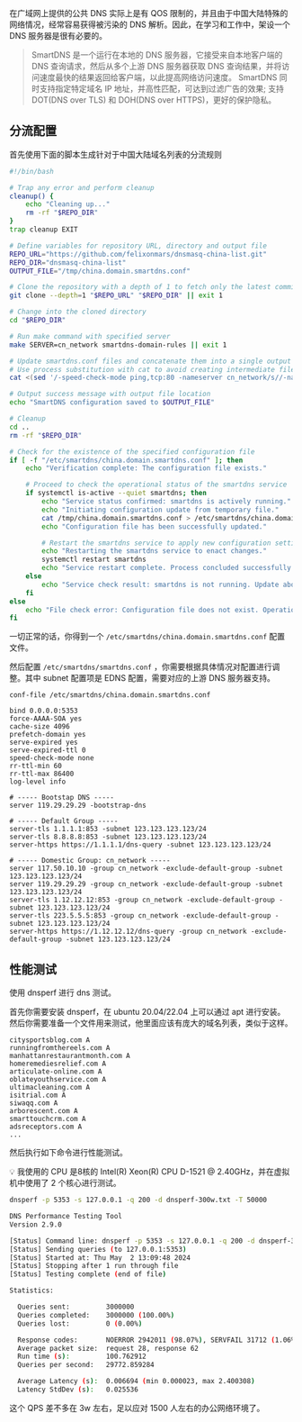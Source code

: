 在广域网上提供的公共 DNS 实际上是有 QOS 限制的，并且由于中国大陆特殊的网络情况，经常容易获得被污染的 DNS 解析。因此，在学习和工作中，架设一个 DNS 服务器是很有必要的。

> SmartDNS 是一个运行在本地的 DNS 服务器，它接受来自本地客户端的 DNS 查询请求，然后从多个上游 DNS 服务器获取 DNS 查询结果，并将访问速度最快的结果返回给客户端，以此提高网络访问速度。 SmartDNS 同时支持指定特定域名 IP 地址，并高性匹配，可达到过滤广告的效果; 支持 DOT(DNS over TLS) 和 DOH(DNS over HTTPS)，更好的保护隐私。
> 

## 分流配置

首先使用下面的脚本生成针对于中国大陆域名列表的分流规则

```bash
#!/bin/bash

# Trap any error and perform cleanup
cleanup() {
    echo "Cleaning up..."
    rm -rf "$REPO_DIR"
}
trap cleanup EXIT

# Define variables for repository URL, directory and output file
REPO_URL="https://github.com/felixonmars/dnsmasq-china-list.git"
REPO_DIR="dnsmasq-china-list"
OUTPUT_FILE="/tmp/china.domain.smartdns.conf"

# Clone the repository with a depth of 1 to fetch only the latest commit
git clone --depth=1 "$REPO_URL" "$REPO_DIR" || exit 1

# Change into the cloned directory
cd "$REPO_DIR"

# Run make command with specified server
make SERVER=cn_network smartdns-domain-rules || exit 1

# Update smartdns.conf files and concatenate them into a single output file
# Use process substitution with cat to avoid creating intermediate files
cat <(sed '/-speed-check-mode ping,tcp:80 -nameserver cn_network/s//-nameserver cn_network/' *.smartdns.conf) > "$OUTPUT_FILE"

# Output success message with output file location
echo "SmartDNS configuration saved to $OUTPUT_FILE" 

# Cleanup
cd ..
rm -rf "$REPO_DIR"

# Check for the existence of the specified configuration file
if [ -f "/etc/smartdns/china.domain.smartdns.conf" ]; then
    echo "Verification complete: The configuration file exists."

    # Proceed to check the operational status of the smartdns service
    if systemctl is-active --quiet smartdns; then
        echo "Service status confirmed: smartdns is actively running."
        echo "Initiating configuration update from temporary file."
        cat /tmp/china.domain.smartdns.conf > /etc/smartdns/china.domain.smartdns.conf
        echo "Configuration file has been successfully updated."

        # Restart the smartdns service to apply new configuration settings
        echo "Restarting the smartdns service to enact changes."
        systemctl restart smartdns
        echo "Service restart complete. Process concluded successfully."
    else
        echo "Service check result: smartdns is not running. Update aborted."
    fi
else
    echo "File check error: Configuration file does not exist. Operation aborted."
fi
```

一切正常的话，你得到一个 `/etc/smartdns/china.domain.smartdns.conf` 配置文件。

然后配置 `/etc/smartdns/smartdns.conf` ，你需要根据具体情况对配置进行调整。其中 subnet 配置项是 EDNS 配置，需要对应的上游 DNS 服务器支持。

```
conf-file /etc/smartdns/china.domain.smartdns.conf

bind 0.0.0.0:5353
force-AAAA-SOA yes
cache-size 4096
prefetch-domain yes
serve-expired yes
serve-expired-ttl 0
speed-check-mode none
rr-ttl-min 60
rr-ttl-max 86400
log-level info

# ----- Bootstap DNS -----
server 119.29.29.29 -bootstrap-dns

# ----- Default Group -----
server-tls 1.1.1.1:853 -subnet 123.123.123.123/24
server-tls 8.8.8.8:853 -subnet 123.123.123.123/24
server-https https://1.1.1.1/dns-query -subnet 123.123.123.123/24

# ----- Domestic Group: cn_network -----
server 117.50.10.10 -group cn_network -exclude-default-group -subnet 123.123.123.123/24
server 119.29.29.29 -group cn_network -exclude-default-group -subnet 123.123.123.123/24
server-tls 1.12.12.12:853 -group cn_network -exclude-default-group -subnet 123.123.123.123/24
server-tls 223.5.5.5:853 -group cn_network -exclude-default-group -subnet 123.123.123.123/24
server-https https://1.12.12.12/dns-query -group cn_network -exclude-default-group -subnet 123.123.123.123/24
```

## 性能测试

使用 dnsperf 进行 dns 测试。

首先你需要安装 dnsperf，在 ubuntu 20.04/22.04 上可以通过 apt 进行安装。然后你需要准备一个文件用来测试，他里面应该有庞大的域名列表，类似于这样。

```
citysportsblog.com A
runningfromthereels.com A
manhattanrestaurantmonth.com A
homeremediesrelief.com A
articulate-online.com A
oblateyouthservice.com A
ultimacleaning.com A
isitrial.com A
siwaqq.com A
arborescent.com A
smarttouchcrm.com A
adsreceptors.com A
...
```

然后执行如下命令进行性能测试。

<aside>
💡 我使用的 CPU 是8核的 Intel(R) Xeon(R) CPU D-1521 @ 2.40GHz，并在虚拟机中使用了 2 个核心进行测试。

</aside>

```bash
dnsperf -p 5353 -s 127.0.0.1 -q 200 -d dnsperf-300w.txt -T 50000

DNS Performance Testing Tool
Version 2.9.0

[Status] Command line: dnsperf -p 5353 -s 127.0.0.1 -q 200 -d dnsperf-300w.txt -T 50000
[Status] Sending queries (to 127.0.0.1:5353)
[Status] Started at: Thu May  2 13:09:48 2024
[Status] Stopping after 1 run through file
[Status] Testing complete (end of file)

Statistics:

  Queries sent:         3000000
  Queries completed:    3000000 (100.00%)
  Queries lost:         0 (0.00%)

  Response codes:       NOERROR 2942011 (98.07%), SERVFAIL 31712 (1.06%), NXDOMAIN 26277 (0.88%)
  Average packet size:  request 28, response 62
  Run time (s):         100.762912
  Queries per second:   29772.859284

  Average Latency (s):  0.006694 (min 0.000023, max 2.400308)
  Latency StdDev (s):   0.025536
```

这个 QPS 差不多在 3w 左右，足以应对 1500 人左右的办公网络环境了。

<!-- ##{"timestamp":1678896000}## -->